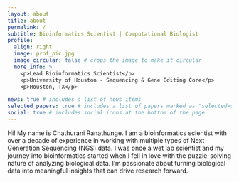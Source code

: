```yaml
---
layout: about
title: about
permalink: /
subtitle: Bioinformatics Scientist | Computational Biologist
profile:
  align: right
  image: prof_pic.jpg
  image_circular: false # crops the image to make it circular
  more_info: >
    <p>Lead Bioinformatics Scientist</p>
    <p>University of Houston - Sequencing & Gene Editing Core</p>
    <p>Houston, TX</p>

news: true # includes a list of news items
selected_papers: true # includes a list of papers marked as "selected={true}"
social: true # includes social icons at the bottom of the page
---
```


Hi! My name is Chathurani Ranathunge. I am a bioinformatics scientist with over a decade of experience in working with multiple types of Next Generation Sequencing (NGS) data. I was once a wet lab scientist and my journey into bioinformatics started when I fell in love with the puzzle-solving nature of analyzing biological data. I’m passionate about turning biological data into meaningful insights that can drive research forward.
